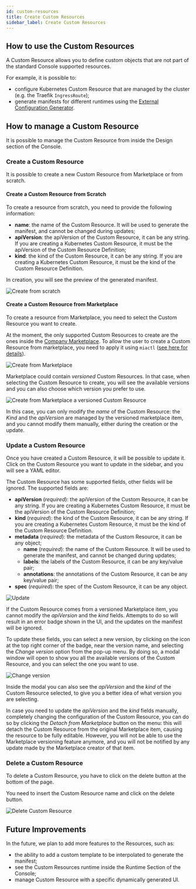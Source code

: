 ```yaml
---
id: custom-resources
title: Create Custom Resources
sidebar_label: Create Custom Resources
---
```

<!-- TODO: Add info about the versioned Custom Resources from Marketplace -->
## How to use the Custom Resources

A Custom Resource allows you to define custom objects that are not part of the standard Console supported resources.

For example, it is possible to:

- configure Kubernetes Custom Resource that are managed by the cluster (e.g. the Traefik `IngressRoute`);
- generate manifests for different runtimes using the [External Configuration Generator](/console/company-configuration/providers/extensions/orchestrator-generator/overview.mdx).

## How to manage a Custom Resource

It is possible to manage the Custom Resource from inside the Design section of the Console.

### Create a Custom Resource

It is possible to create a new Custom Resource from Marketplace or from scratch.

#### Create a Custom Resource from Scratch

To create a resource from scratch, you need to provide the following information:

- **name**: the name of the Custom Resource. It will be used to generate the manifest, and cannot be changed during updates;
- **apiVersion**: the apiVersion of the Custom Resource, it can be any string. If you are creating a Kubernetes Custom Resource, it must be the apiVersion of the Custom Resource Definition;
- **kind**: the kind of the Custom Resource, it can be any string. If you are creating a Kubernetes Custom Resource, it must be the kind of the Custom Resource Definition.

In creation, you will see the preview of the generated manifest.

![Create from scratch](./img/custom-resources/create-from-scratch.png)

#### Create a Custom Resource from Marketplace

To create a resource from Marketplace, you need to select the Custom Resource you want to create.

At the moment, the only supported Custom Resources to create are the ones inside the [Company Marketplace](/marketplace/add_to_marketplace/create_your_company_marketplace.md).
To allow the user to create a Custom Resource from marketplace, you need to apply it using `miactl` ([see here for details](/marketplace/add_to_marketplace/add_item_by_type/add_custom_resource.md)).

![Create from Marketplace](./img/custom-resources/create-from-marketplace.png)

Marketplace could contain *versioned* Custom Resources. In that case, when selecting the Custom Resource to create, you will see the available versions and you can also choose which version you prefer to use.

![Create from Marketplace a versioned Custom Resource](./img/custom-resources/create-from-marketplace-versioned.png)

In this case, you can only modify the *name* of the Custom Resource: the *Kind* and the *apiVersion* are managed by the versioned marketplace item, and you cannot modify them manually, either during the creation or the update.

### Update a Custom Resource

Once you have created a Custom Resource, it will be possible to update it. Click on the Custom Resource you want to update in the sidebar, and you will see a YAML editor.

The Custom Resource has some supported fields, other fields will be ignored. The supported fields are:

- **apiVersion** (*required*): the apiVersion of the Custom Resource, it can be any string. If you are creating a Kubernetes Custom Resource, it must be the apiVersion of the Custom Resource Definition;
- **kind** (*required*): the kind of the Custom Resource, it can be any string. If you are creating a Kubernetes Custom Resource, it must be the kind of the Custom Resource Definition.
- **metadata** (*required*): the metadata of the Custom Resource, it can be any object;
  - **name** (*required*): the name of the Custom Resource. It will be used to generate the manifest, and cannot be changed during updates;
  - **labels**: the labels of the Custom Resource, it can be any key/value pair;
  - **annotations**: the annotations of the Custom Resource, it can be any key/value pair;
- **spec** (*required*): the spec of the Custom Resource, it can be any object.

![Update](./img/custom-resources/update-gateway-custom-resource.png)

If the Custom Resource comes from a versioned Marketplace item, you cannot modify the *apiVersion* and the *kind* fields. Attempts to do so will result in an error badge shown in the UI, and the updates on the manifest will be ignored.

To update these fields, you can select a new version, by clicking on the icon at the top right corner of the badge, near the version name, and selecting the *Change version* option from the pop-up menu. By doing so, a modal window will open to show you all the available versions of the Custom Resource, and you can select the one you want to use.

![Change version](./img/custom-resources/change-custom-resource-version.png)

Inside the modal you can also see the *apiVersion* and the *kind* of the Custom Resource selected, to give you a better idea of what version you are selecting.

In case you need to update the *apiVersion* and the *kind* fields manually, completely changing the configuration of the Custom Resource, you can do so by clicking the *Detach from Marketplace* button on the menu: this will detach the Custom Resource from the original Marketplace item, causing the resource to be fully editable. However, you will not be able to use the Marketplace versioning feature anymore, and you will not be notified by any update made by the Marketplace creator of that item.

### Delete a Custom Resource

To delete a Custom Resource, you have to click on the delete button at the bottom of the page.

You need to insert the Custom Resource name and click on the delete button.

![Delete Custom Resource](./img/custom-resources/delete.png)

## Future Improvements

In the future, we plan to add more features to the Resources, such as:

- the ability to add a custom template to be interpolated to generate the manifest;
- see the Custom Resources runtime inside the Runtime Section of the Console;
- manage Custom Resource with a specific dynamically generated UI.
